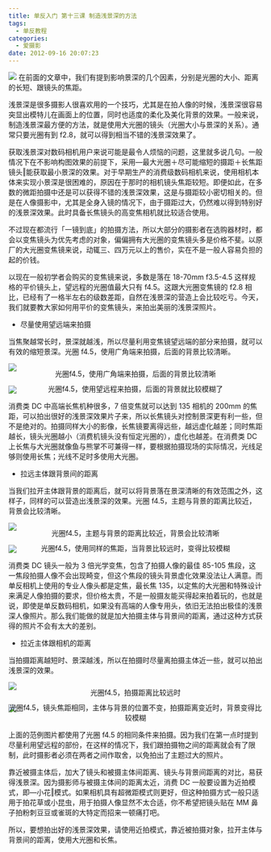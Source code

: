 ```yaml
---
title: 单反入门 第十三课 制造浅景深的方法
tags:
  - 单反教程
categories:
  - 爱摄影
date: 2012-09-16 20:07:23
---
```


![](/images/SLR_thirteenth1.jpeg)
在前面的文章中，我们有提到影响景深的几个因素，分别是光圈的大小、距离的长短、跟镜头的焦距。

浅景深是很多摄影人很喜欢用的一个技巧，尤其是在拍人像的时候，浅景深很容易突显出模特儿在画面上的位置，同时也适度的柔化及美化背景的效果。一般来说，制造浅景深最方便的方法，就是使用大光圈的镜头（光圈大小与景深的关系）。通常只要光圈有到 f2.8，就可以得到相当不错的浅景深效果了。

获取浅景深对数码相机用户来说可能是最令人烦恼的问题，这里就多说几句。一般情况下在不影响构图效果的前提下，采用―最大光圈＋尽可能缩短的摄距＋长焦距镜头‖能获取最小景深的效果。对于早期生产的消费级数码相机来说，使用相机本体来实现小景深是很困难的，原因在于那时的相机镜头焦距较短。即便如此，在多数的微距拍摄中还是可以获得不错的浅景深效果，这是与摄距较小密切相关的。但是在人像摄影中，尤其是全身入镜的情况下，由于摄距过大，仍然难以得到特别好的浅景深效果。此时具备长焦镜头的高变焦相机就比较适合使用。

不过现在都流行「一镜到底」的拍摄方法，所以大部分的摄影者在选购器材时，都会以变焦镜头为优先考虑的对象，偏偏拥有大光圈的变焦镜头多是价格不斐。以原厂的大光圈变焦镜来说，动辄三、四万元以上的售价，实在不是一般人容易负担的起的价钱。

以现在一般初学者会购买的变焦镜来说，多数是落在 18-70mm f3.5-4.5 这样规格的平价镜头上，望远程的光圈值最大只有 f4.5。这跟大光圈变焦镜的 f2.8 相比，已经有了一格半左右的级数差距，自然在浅景深的营造上会比较吃亏。今天，我们就要教大家如何用平价的变焦镜头，来拍出美丽的浅景深照片。

<!-- more -->

- 尽量使用望远端来拍摄

当焦聚越常长时，景深就越浅，所以尽量利用变焦镜望远端的部分来拍摄，就可以有效的缩短景深。光圈 f4.5，使用广角端来拍摄，后面的背景比较清晰。

![](/images/SLR_thirteenth2.jpeg)<p align="center" style="line-height: initial; margin-top: -20px;">光圈f4.5，使用广角端来拍摄，后面的背景比较清晰</p>
![](/images/SLR_thirteenth3.jpeg)<p align="center" style="line-height: initial; margin-top: -20px;">光圈f4.5，使用望远程来拍摄，后面的背景就比较模糊了</p>

消费类 DC 中高端长焦机种很多，7 倍变焦就可以达到 135 相机的 200mm 的焦距，可以拍出很好的浅景深效果片子来，所以长焦镜头对控制景深更有利一些，但不是绝对的。拍摄同样大小的影像，长焦镜要离得远些，越远虚化越差；同时焦距越长，镜头光圈越小（消费机镜头没有恒定光圈的），虚化也越差。在消费类 DC 上长焦与大光圈就像鱼与熊掌不可兼得一样，要根据拍摄现场的实际情况，光线足够则使用长焦；光线不足时多使用大光圈。

- 拉远主体跟背景间的距离

当我们拉开主体跟背景的距离后，就可以将背景落在景深清晰的有效范围之外，这样子，同样的可以营造出浅景深的效果。光圈 f4.5，主题与背景的距离比较近，背景会比较清晰。

![](/images/SLR_thirteenth4.jpeg)<p align="center" style="line-height: initial; margin-top: -20px;">光圈f4.5，主题与背景的距离比较近，背景会比较清晰</p>
![](/images/SLR_thirteenth5.jpeg)<p align="center" style="line-height: initial; margin-top: -20px;">光圈f4.5，使用同样的焦距，当背景比较远时，变得比较模糊</p>

消费类 DC 镜头一般为 3 倍光学变焦，包含了拍摄人像的最佳 85-105 焦段，这一焦段拍摄人像不会出现畸变，但这个焦段的镜头背景虚化效果没法让人满意。而单反相机上使用的专业人像头都是定焦，最长焦 135，以定焦的大光圈和特殊设计来满足人像拍摄的要求，但价格太贵，不是一般摄友能买得起来拍着玩的，也就是说，即使是单反数码相机，如果没有高端的人像专用头，依旧无法拍出极佳的浅景深人像照片。那么我们能做的就是加大拍摄主体与背景间的距离，通过这种方式获得的照片不会有太大的差别。

- 拉近主体跟相机的距离

当拍摄距离越短时、景深越浅，所以在拍摄时尽量离拍摄主体近一些，就可以拍出浅景深的效果。

![](/images/SLR_thirteenth6.jpeg)<p align="center" style="line-height: initial; margin-top: -20px;">光圈f4.5，拍摄距离比较远时</p>
![](/images/SLR_thirteenth7.jpeg)<p align="center" style="line-height: initial; margin-top: -20px;">光圈f4.5，镜头焦距相同，主体与背景的位置不变，拍摄距离变近时，背景变得比较模糊</p>

上面的范例图片都使用了光圈 f4.5 的相同条件来拍摄。因为我们在第一点时提到尽量利用望远程的部份，在这样的情况下，我们跟拍摄物之间的距离就会有了限制，此时摄影者必须在两者之间作取舍，以免拍出了主题过大的照片。

靠近被摄主体后，加大了镜头和被摄主体间距离、镜头与背景间距离的对比，易获得浅景深。因为摄影师与被摄主体间的距离太近，消费 DC 一般要设置为近拍模式，即―小花‖模式。如果相机具有超微距模式则更好，但这种拍摄方式一般只适用于拍花草或小昆虫，用于拍摄人像显然不太合适，你不希望把镜头贴在 MM 鼻子拍粉刺豆豆或雀斑的大特定而招来一顿痛打吧。

所以，要想拍出好的浅景深效果，请使用近拍模式，靠近被拍摄对象，拉开主体与背景间的距离，使用大光圈和长焦。
<br/>
